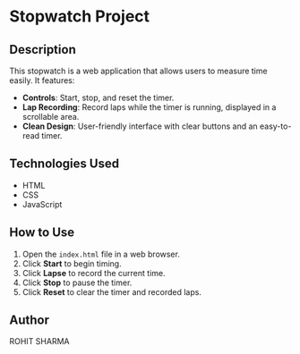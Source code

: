 # Stopwatch Project

## Description
This stopwatch is a web application that allows users to measure time easily. It features:

- **Controls**: Start, stop, and reset the timer.
- **Lap Recording**: Record laps while the timer is running, displayed in a scrollable area.
- **Clean Design**: User-friendly interface with clear buttons and an easy-to-read timer.

## Technologies Used
- HTML
- CSS
- JavaScript

## How to Use
1. Open the `index.html` file in a web browser.
2. Click **Start** to begin timing.
3. Click **Lapse** to record the current time.
4. Click **Stop** to pause the timer.
5. Click **Reset** to clear the timer and recorded laps.


## Author
ROHIT SHARMA
